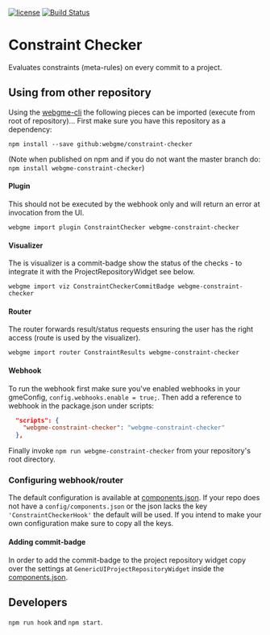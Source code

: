[![license](https://img.shields.io/github/license/mashape/apistatus.svg?maxAge=2592000)](https://opensource.org/licenses/MIT)
[![Build Status](https://travis-ci.org/webgme/webgme.svg?branch=master)](https://travis-ci.org/webgme/webgme)

# Constraint Checker
Evaluates constraints (meta-rules) on every commit to a project.

## Using from other repository
Using the [webgme-cli](https://github.com/webgme/webgme-cli) the following pieces can be imported (execute from root of repository)...
First make sure you have this repository as a dependency:

```
npm install --save github:webgme/constraint-checker
```

(Note when published on npm and if you do not want the master branch do: `npm install webgme-constraint-checker`)

#### Plugin
This should not be executed by the webhook only and will return an error at invocation from the UI.
```
webgme import plugin ConstraintChecker webgme-constraint-checker
```
#### Visualizer
The is visualizer is a commit-badge show the status of the checks - to integrate it with the ProjectRepositoryWidget see below.
```
webgme import viz ConstraintCheckerCommitBadge webgme-constraint-checker
```
#### Router
The router forwards result/status requests ensuring the user has the right access (route is used by the visualizer).
```
webgme import router ConstraintResults webgme-constraint-checker
```
#### Webhook
To run the webhook first make sure you've enabled webhooks in your gmeConfig, `config.webhooks.enable = true;`. Then add a reference to webhook in the package.json under scripts:
```json
  "scripts": {
    "webgme-constraint-checker": "webgme-constraint-checker"
  },
```

Finally invoke `npm run webgme-constraint-checker` from your repository's root directory.


### Configuring webhook/router
The default configuration is available at [components.json](config/components.json). If your repo does not have a `config/components.json` or the json lacks the key `'ConstraintCheckerHook'` the default will be used.
If you intend to make your own configuration make sure to copy all the keys.

#### Adding commit-badge
In order to add the commit-badge to the project repository widget copy over the settings at `GenericUIProjectRepositoryWidget` inside the [components.json](config/components.json).


## Developers
`npm run hook` and `npm start`.

